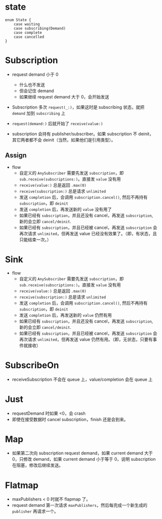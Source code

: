 # state

```
enum State {
	case waiting
	case subscribing(Demand)
	case complete
	case cancelled
}
```

# Subscription

- request demand 小于 0
    - 什么也不发送
    - 但会记住 demand
    - 如果继续 request demand 大于 0，会开始发送


- Subscription 多次 `request(_:)`，如果这时是 subscribing 状态，就把 `demand` 加到 `subscribing` 上
- `request(demand:)` 后就开始了 `receive(value:)`
- subscription 会持有 publisher/subscriber。如果 subscription 不 deinit， 其它两者都不会 deinit（当然，如果他们是引用类型）。


## Assign

- flow
    - 自定义的 `AnySubscriber` 需要先发送 `subscription`，即 `sub.receive(subscriptions:)`。直接发 `value` 没有用
    - `receive(value:)` 总是返回 `.max(0)`
    - `receive(subscription:)` 总是请求 `unlimited`
    - 发送 `completion` 后，会调用 `subscription.cancel()`, 然后不再持有 `subscription`，即 `deinit`
    - 发送 `completion` 后，再发送新的 `value` 没有用了
    - 如果已经有 `subscription`，并且还没有 cancel，再发送 `subscription`, 新的会立即 `cancel/deinit`.
    - 如果已经有 `subscription`，并且已经被 cancel，再发送 `subscription` 会再次请求 `unlimited`，但再发送 value 已经没有效果了。（即，有状态，且只能结束一次。）


# Sink

- flow
    - 自定义的 `AnySubscriber` 需要先发送 `subscription`，即 `sub.receive(subscriptions:)`。直接发 `value` 没有用
    - `receive(value:)` 总是返回 `.max(0)`
    - `receive(subscription:)` 总是请求 `unlimited`
    - 发送 `completion` 后，会调用 `subscription.cancel()`, 然后不再持有 `subscription`，即 `deinit`
    - 发送 `completion` 后，再发送新的 `value` 仍然有用
    - 如果已经有 `subscription`，并且还没有 cancel，再发送 `subscription`, 新的会立即 `cancel/deinit`.
    - 如果已经有 `subscription`，并且已经被 cancel，再发送 `subscription` 会再次请求 `unlimited`，但再发送 value 仍然有用。（即，无状态，只要有事件就接收）


# SubscribeOn

- receiveSubscription 不会在 queue 上，value/completion 会在 queue 上

# Just

- requestDemand 时如果 <0，会 crash
- 即使在接受数据时 cancel subscription，finish 还是会到来。

# Map
- 如果第二次向 subscription request demand，如果 current demand 大于 0，只修改 demand，如果 current demand 小于等于 0，说明 subscription 在阻塞，修改后继续发送。

# Flatmap

- maxPublishers < 0 时就不 flapmap 了。
- request demand 第一次请求 `maxPublishers`，然后每完成一个新生成的 `publisher` 再请求一个。